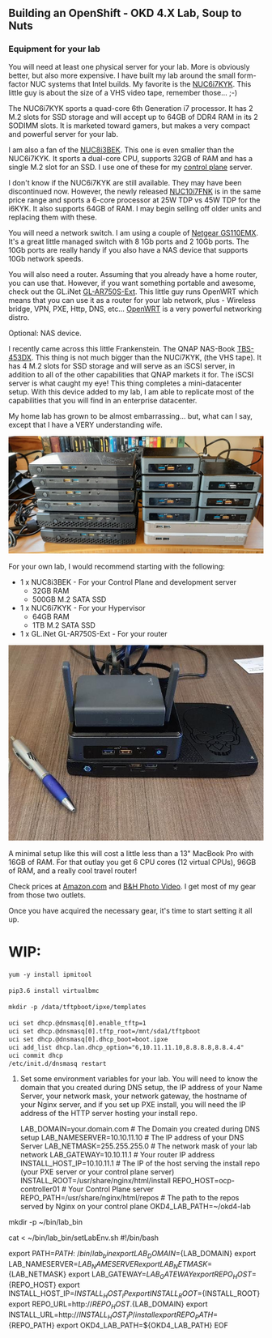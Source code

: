 ## Building an OpenShift - OKD 4.X Lab, Soup to Nuts



### Equipment for your lab

You will need at least one physical server for your lab.  More is obviously better, but also more expensive.  I have built my lab around the small form-factor NUC systems that Intel builds.  My favorite is the [NUC6i7KYK](https://ark.intel.com/content/www/us/en/ark/products/89187/intel-nuc-kit-nuc6i7kyk.html).  This little guy is about the size of a VHS video tape, remember those... ;-)

The NUC6i7KYK sports a quad-core 6th Generation i7 processor.  It has 2 M.2 slots for SSD storage and will accept up to 64GB of DDR4 RAM in its 2 SODIMM slots.  It is marketed toward gamers, but makes a very compact and powerful server for your lab.



I am also a fan of the [NUC8i3BEK](https://ark.intel.com/content/www/us/en/ark/products/126149/intel-nuc-kit-nuc8i3bek.html).  This one is even smaller than the NUC6i7KYK.  It sports a dual-core CPU, supports 32GB of RAM and has a single M.2 slot for an SSD.  I use one of these for my [control plane](pages/Control_Plane.md) server.

I don't know if the NUC6i7KYK are still available.  They may have been discontinued now.  However, the newly released [NUC10i7FNK](https://www.intel.com/content/www/us/en/products/boards-kits/nuc/kits/nuc10i7fnk.html) is in the same price range and sports a 6-core processor at 25W TDP vs 45W TDP for the i6KYK.  It also supports 64GB of RAM.  I may begin selling off older units and replacing them with these.

You will need a network switch.  I am using a couple of [Netgear GS110EMX](https://www.netgear.com/support/product/GS110EMX.aspx).  It's a great little managed switch with 8 1Gb ports and 2 10Gb ports.  The 10Gb ports are really handy if you also have a NAS device that supports 10Gb network speeds.  

You will also need a router.  Assuming that you already have a home router, you can use that.  However, if you want something portable and awesome, check out the GL.iNet [GL-AR750S-Ext](https://www.gl-inet.com/products/gl-ar750s/).  This little guy runs OpenWRT which means that you can use it as a router for your lab network, plus - Wireless bridge, VPN, PXE, Http, DNS, etc...  [OpenWRT](https://openwrt.org) is a very powerful networking distro.

Optional: NAS device.

I recently came across this little Frankenstein.  The QNAP NAS-Book [TBS-453DX](https://www.qnap.com/en-us/product/tbs-453dx).  This thing is not much bigger than the NUCi7KYK, (the VHS tape).  It has 4 M.2 slots for SSD storage and will serve as an iSCSI server, in addition to all of the other capabilities that QNAP markets it for.  The iSCSI server is what caught my eye!  This thing completes a mini-datacenter setup.  With this device added to my lab, I am able to replicate most of the capabilities that you will find in an enterprise datacenter.

My home lab has grown to be almost embarrassing...  but, what can I say, except that I have a VERY understanding wife.

![Picture of my home Lab - Yes, those are Looney Toons DVDs behind.](pages/images/MyLab.jpeg)

For your own lab, I would recommend starting with the following:

* 1 x NUC8i3BEK - For your Control Plane and development server
    * 32GB RAM
    * 500GB M.2 SATA SSD
* 1 x NUC6i7KYK - For your Hypervisor
    * 64GB RAM
    * 1TB M.2 SATA SSD
* 1 x GL.iNet GL-AR750S-Ext - For your router

![Picture of my Mini Lab setup.](pages/images/MiniLab.jpeg)

A minimal setup like this will cost a little less than a 13" MacBook Pro with 16GB of RAM.  For that outlay you get 6 CPU cores (12 virtual CPUs), 96GB of RAM, and a really cool travel router!

Check prices at [Amazon.com](https://www.amazon.com) and [B&H Photo Video](https://www.bhphotovideo.com).  I get most of my gear from those two outlets.

Once you have acquired the necessary gear, it's time to start setting it all up.

# WIP:



```
yum -y install ipmitool

pip3.6 install virtualbmc

mkdir -p /data/tftpboot/ipxe/templates

uci set dhcp.@dnsmasq[0].enable_tftp=1
uci set dhcp.@dnsmasq[0].tftp_root=/mnt/sda1/tftpboot
uci set dhcp.@dnsmasq[0].dhcp_boot=boot.ipxe
uci add_list dhcp.lan.dhcp_option="6,10.11.11.10,8.8.8.8,8.8.4.4"
uci commit dhcp
/etc/init.d/dnsmasq restart

```

1. Set some environment variables for your lab. You will need to know the domain that you created during DNS setup, the IP address of your Name Server, your network mask, your network gateway, the hostname of your Nginx server, and if you set up PXE install, you will need the IP address of the HTTP server hosting your install repo.

    LAB_DOMAIN=your.domain.com                # The Domain you created during DNS setup
    LAB_NAMESERVER=10.10.11.10                # The IP address of your DNS Server
    LAB_NETMASK=255.255.255.0                 # The network mask of your lab network
    LAB_GATEWAY=10.10.11.1                    # Your router IP address
    INSTALL_HOST_IP=10.10.11.1                # The IP of the host serving the install repo (your PXE server or your control plane server)
    INSTALL_ROOT=/usr/share/nginx/html/install
    REPO_HOST=ocp-controller01                # Your Control Plane server
    REPO_PATH=/usr/share/nginx/html/repos     # The path to the repos served by Nginx on your control plane
    OKD4_LAB_PATH=~/okd4-lab

mkdir -p ~/bin/lab_bin

cat <<EOF > ~/bin/lab_bin/setLabEnv.sh
#!/bin/bash

export PATH=${PATH}:~/bin/lab_bin
export LAB_DOMAIN=${LAB_DOMAIN}
export LAB_NAMESERVER=${LAB_NAMESERVER}
export LAB_NETMASK=${LAB_NETMASK}
export LAB_GATEWAY=${LAB_GATEWAY}
export REPO_HOST=${REPO_HOST}
export INSTALL_HOST_IP=${INSTALL_HOST_IP}
export INSTALL_ROOT=${INSTALL_ROOT}
export REPO_URL=http://${REPO_HOST}.${LAB_DOMAIN}
export INSTALL_URL=http://${INSTALL_HOST_IP}/install
export REPO_PATH=${REPO_PATH}
export OKD4_LAB_PATH=${OKD4_LAB_PATH}
EOF


